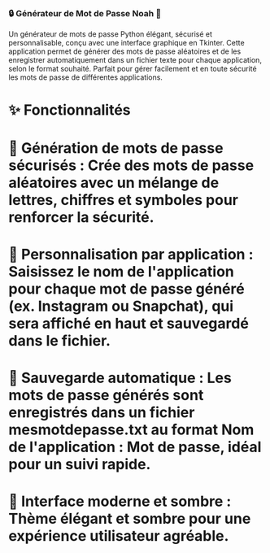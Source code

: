 ### 🔒 Générateur de Mot de Passe Noah 🔑

Un générateur de mots de passe Python élégant, sécurisé et personnalisable, conçu avec une interface graphique en Tkinter.
Cette application permet de générer des mots de passe aléatoires et de les enregistrer automatiquement dans un fichier texte pour chaque application, selon le format souhaité. 
Parfait pour gérer facilement et en toute sécurité les mots de passe de différentes applications.

# ✨ Fonctionnalités
# 🔐 Génération de mots de passe sécurisés : Crée des mots de passe aléatoires avec un mélange de lettres, chiffres et symboles pour renforcer la sécurité.
# 📝 Personnalisation par application : Saisissez le nom de l'application pour chaque mot de passe généré (ex. Instagram ou Snapchat), qui sera affiché en haut et sauvegardé dans le fichier.
# 💾 Sauvegarde automatique : Les mots de passe générés sont enregistrés dans un fichier mesmotdepasse.txt au format Nom de l'application : Mot de passe, idéal pour un suivi rapide.
# 🎨 Interface moderne et sombre : Thème élégant et sombre pour une expérience utilisateur agréable.
